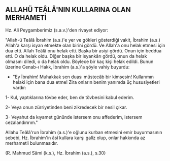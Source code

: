 ## ALLAHÜ TEÂLÂ'NIN KULLARINA OLAN MERHAMETİ

Hz. Ali Peygamberimiz (s.a.v.)'den rivayet edi­yor:

"Allah-ü Teâlâ İbrahim (a.s.)'e yer ve gökleri gösterdiği vakit, İbrahim (a.s.) Allah'a karşı isyan etmekte olan birini gördü. Ve Allah'a onu helak etmesi için dua etti. Allah Teâlâ onu helak etti. Başka bir asiyi gördü. Onun için beddua etti. O da helak oldu. Diğer başka bir isyankârı gördü, onun da helak olmasını diledi, o da helak oldu. Böylece bir kaç kişi helak edildi. Bunun üzerine Cenab-ı Hakk, İbrahim (a.s.)'a şöyle vahiy buyurdu:

- "Ey İbrahim! Muhakkak sen duası müstecâb bir kimsesin! Kullarımın helaki için bana dua et­me! Zira onların benim yanımda üç hususiyetleri vardır:

1- Kul, yaptıklarına tövbe eder, ben de tövbesini kabul ederim.

2- Veya onun zürriyetinden beni zikredecek bir nesil çıkar.

3- Veyahut da kıyamet gününde istersem onu affederim, istersem cezalandırırım."

Allahu Teâlâ'run İbrahim (a.s.)'e oğlunu kurban etmesini emir buyurmasının sebebi, Hz. İbra­him'in âsî kullara karşı galîz olup, onlar hakkında az merhametli bulunmasıdır.

(R. Mahmud Sâmi (k.s.), Hz. İbrahim (a.s.), s.30)
